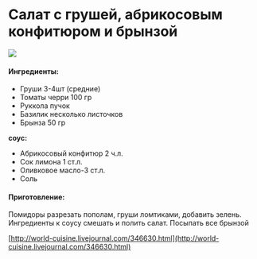 ﻿---
image: https://s-media-cache-ak0.pinimg.com/564x/76/2a/f1/762af1679567282e7b1b70200a4c5eaa.jpg
---
# Салат с грушей, абрикосовым конфитюром и брынзой

![](https://s-media-cache-ak0.pinimg.com/564x/76/2a/f1/762af1679567282e7b1b70200a4c5eaa.jpg)

#### Ингредиенты:

* Груши 3-4шт \(средние\)
* Томаты черри 100 гр
* Руккола пучок
* Базилик несколько листочков
* Брынза 50 гр

**cоус:**

* Абрикосовый конфитюр 2 ч.л.
* Сок лимона 1 ст.л.
* Оливковое масло-3 ст.л.
* Соль

#### Приготовление:

Помидоры разрезать пополам, груши ломтиками, добавить зелень. Ингредиенты к соусу смешать и полить салат. Посыпать все брынзой

[http://world-cuisine.livejournal.com/346630.html](http://world-cuisine.livejournal.com/346630.html)

